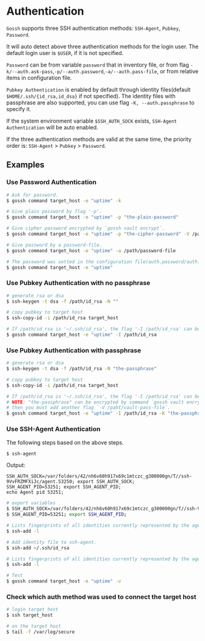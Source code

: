# Authentication

`Gossh` supports three SSH authentication methods: `SSH-Agent`, `Pubkey`, `Password`.

It will auto detect above three authentication methods for the login user. The default login user is `$USER`, if it is not specified.

`Password` can be from variable `password` that in inventory file, or from flag `-k/--auth.ask-pass`,`-p/--auth.password`,`-a/--auth.pass-file`, or from relative items in configuration file.

`Pubkey Authentication` is enabled by default through identity files(default `$HOME/.ssh/{id_rsa,id_dsa}` if not specified). The identity files with passphrase are also supported, you can use flag `-K, --auth.passphrase` to specify it.

If the system environment variable `$SSH_AUTH_SOCK` exists, `SSH-Agent Authentication` will be auto enabled.

If the three authentication methods are valid at the same time, the priority order is: `SSH-Agent` > `Pubkey` > `Password`.

## Examples

### Use Password Authentication

```sh
# Ask for password.
$ gossh command target_host -e "uptime" -k

# Give plain password by flag '-p'.
$ gossh command target_host -e "uptime" -p "the-plain-password"

# Give cipher password encrypted by `gossh vault encrypt`.
$ gossh command target_host -e "uptime" -p "the-cipher-password" -V /path/vault-pass-file

# Give password by a password-file.
$ gossh command target_host -e "uptime" -a /path/password-file

# The password was setted in the configuration file(auth.password/auth.file).
$ gossh command target_host -e "uptime"
```

### Use Pubkey Authentication with no passphrase

```sh
# generate rsa or dsa
$ ssh-keygen -t dsa -f /path/id_rsa -N ""

# copy pubkey to target host
$ ssh-copy-id -i /path/id_rsa target_host

# If /path/id_rsa is '~/.ssh/id_rsa', the flag '-I /path/id_rsa' can be omitted.
$ gossh command target_host -e "uptime" -I /path/id_rsa
```

### Use Pubkey Authentication with passphrase

```sh
# generate rsa or dsa
$ ssh-keygen -t dsa -f /path/id_rsa -N "the-passphrase"

# copy pubkey to target host
$ ssh-copy-id -i /path/id_rsa target_host

# If /path/id_rsa is '~/.ssh/id_rsa', the flag '-I /path/id_rsa' can be omitted.
# NOTE: "the-passphrase" can be encrypted by command `gossh vault encrypt`,
# then you must add another flag `-V /paht/vault-pass-file`.
$ gossh command target_host -e "uptime" -I /path/id_rsa -K "the-passphrase"
```

### Use SSH-Agent Authentication

The following steps based on the above steps.

```sh
$ ssh-agent
```

Output:

```text
SSH_AUTH_SOCK=/var/folders/42/nh6v60h917x69c1mtczc_g300000gn/T//ssh-9VvFRZMFXiJc/agent.53250; export SSH_AUTH_SOCK;
SSH_AGENT_PID=53251; export SSH_AGENT_PID;
echo Agent pid 53251;
```

```sh
# export variables
$ SSH_AUTH_SOCK=/var/folders/42/nh6v60h917x69c1mtczc_g300000gn/T//ssh-9VvFRZMFXiJc/agent.53250; export SSH_AUTH_SOCK;
$ SSH_AGENT_PID=53251; export SSH_AGENT_PID;

# Lists fingerprints of all identities currently represented by the agent.
$ ssh-add -l

# Add identity file to ssh-agent.
$ ssh-add ~/.ssh/id_rsa

# Lists fingerprints of all identities currently represented by the agent.
$ ssh-add -l
```

```sh
# Test
$ gossh command target_host -e "uptime" -v
```

### Check which auth method was used to connect the target host

```sh
# login target host
$ ssh target_host

# on the target host
$ tail -f /var/log/secure
```
